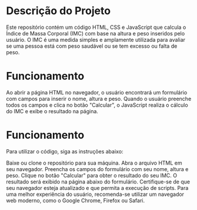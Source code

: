 # Descrição do Projeto
Este repositório contém um código HTML, CSS e JavaScript que calcula o Índice de Massa Corporal (IMC) com base na altura e peso inseridos pelo usuário. O IMC é uma medida simples e amplamente utilizada para avaliar se uma pessoa está com peso saudável ou se tem excesso ou falta de peso.

# Funcionamento
Ao abrir a página HTML no navegador, o usuário encontrará um formulário com campos para inserir o nome, altura e peso. Quando o usuário preenche todos os campos e clica no botão "Calcular", o JavaScript realiza o cálculo do IMC e exibe o resultado na página.

# Funcionamento
Para utilizar o código, siga as instruções abaixo:

Baixe ou clone o repositório para sua máquina.
Abra o arquivo HTML em seu navegador.
Preencha os campos do formulário com seu nome, altura e peso.
Clique no botão "Calcular" para obter o resultado do seu IMC.
O resultado será exibido na página abaixo do formulário.
Certifique-se de que seu navegador esteja atualizado e que permita a execução de scripts. Para uma melhor experiência do usuário, recomenda-se utilizar um navegador web moderno, como o Google Chrome, Firefox ou Safari.
